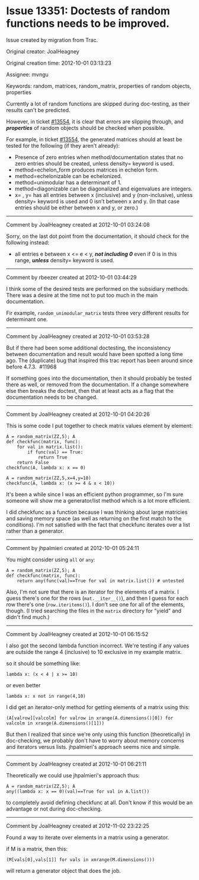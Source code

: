 # Issue 13351: Doctests of random functions needs to be improved.

Issue created by migration from Trac.

Original creator: JoalHeagney

Original creation time: 2012-10-01 03:13:23

Assignee: mvngu

Keywords: random, matrices, random_matrix, properties of random objects, properties

Currently a lot of random functions are skipped during doc-testing, as their results can't be predicted.

However, in ticket [#13554](http://trac.sagemath.org/sage_trac/ticket/13554), it is clear that errors are slipping through, and __*properties*__ of random objects should be checked when possible.

For example, in ticket [#13554](http://trac.sagemath.org/sage_trac/ticket/13554), the generated matrices should at least be tested for the following (if they aren't already):

 * Presence of zero entries when method/documentation states that no zero entries should be created, unless density= keyword is used.
 * method=echelon_form produces matrices in echelon form.
 * method=echelonizable can be echelonized.
 * method=unimodular has a determinant of 1.
 * method=diagonizable can be diagonalized and eigenvalues are integers.
 * x= , y= has all entries between x (inclusive) and y (non-inclusive), unless density= keyword is used and 0 isn't between x and y. (In that case entries should be either between x and y, or zero.)


---

Comment by JoalHeagney created at 2012-10-01 03:24:08

Sorry, on the last dot point from the documentation, it should check for the following instead:

 * all entries e between x <= e < y, __*not including 0*__ even if 0 is in this range, *__unless__* density= keyword is used.


---

Comment by rbeezer created at 2012-10-01 03:44:29

I think some of the desired tests are performed on the subsidiary methods.  There was a desire at the time not to put too much in the main documentation.

Fir example, `random_unimodular_matrix` tests three very different results for determinant one.


---

Comment by JoalHeagney created at 2012-10-01 03:53:28

But if there had been some additional doctesting, the inconsistency between documentation and result would have been spotted a long time ago. The (duplicate) bug that inspired this trac report has been around since before 4.7.3.  #11968

If something goes into the documentation, then it should probably be tested there as well, or removed from the documentation. If a change somewhere else then breaks the doctest, then that at least acts as a flag that the documentation needs to be changed.


---

Comment by JoalHeagney created at 2012-10-01 04:20:26

This is some code I put together to check matrix values element by element:


```
A = random_matrix(ZZ,5); A
def checkfunc(matrix, func):
    for val in matrix.list():
        if func(val) == True:
            return True
    return False
checkfunc(A, lambda x: x == 0)

A = random_matrix(ZZ,5,x=4,y=10)
checkfunc(A, lambda x: (x >= 4 & x < 10))

```

It's been a while since I was an efficient python programmer, so I'm sure someone will show me a generator/list method which is a lot more efficient.

I did checkfunc as a function because I was thinking about large matricies and saving memory space (as well as returning on the first match to the conditions). I'm not satisfied with the fact that checkfunc iterates over a list rather than a generator.


---

Comment by jhpalmieri created at 2012-10-01 05:24:11

You might consider using `all` or `any`:

```
A = random_matrix(ZZ,5); A
def checkfunc(matrix, func):
    return any(func(val)==True for val in matrix.list()) # untested
```

Also, I'm not sure that there is an iterator for the elements of a matrix. I guess there's one for the rows (`mat.__iter__()`), and then I guess for each row there's one (`row.iteritems()`). I don't see one for all of the elements, though. (I tried searching the files in the `matrix` directory for "yield" and didn't find much.)


---

Comment by JoalHeagney created at 2012-10-01 06:15:52

I also got the second lambda function incorrect. We're testing if any values are outside the range 4 (inclusive) to 10 exclusive in my example matrix.

so it should be something like:


```
lambda x: (x < 4 | x >= 10)
```

or even better


```
lambda x: x not in range(4,10)
```

I did get an iterator-only method for getting elements of a matrix using this:


```
(A[valrow][valcolm] for valrow in xrange(A.dimensions()[0]) for valcolm in xrange(A.dimensions()[1]))

```

But then I realized that since we're only using this function  (theoretically) in doc-checking, we probably don't have to worry about  memory concerns and iterators versus lists. jhpalmieri's approach seems  nice and simple.


---

Comment by JoalHeagney created at 2012-10-01 06:21:11

Theoretically we could use jhpalmieri's approach thus:


```
A = random_matrix(ZZ,5); A
any((lambda x: x == 0)(val)==True for val in A.list())

```

to completely avoid defining checkfunc at all. Don't know if this would be an advantage or not during doc-checking.


---

Comment by JoalHeagney created at 2012-11-02 23:22:25

Found a way to iterate over elements in a matrix using a generator.

if M is a matrix, then this:


```
(M[vals[0],vals[1]] for vals in xmrange(M.dimensions()))
```

will return a generator object that does the job.
